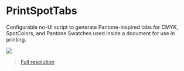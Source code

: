 # PrintSpotTabs

Configurable no-UI script to generate Pantone-inspired tabs for CMYK, SpotColors, and Pantone Swatches used inside a document for use in printing.

![](https://thumbs.gfycat.com/WellinformedDifferentDungenesscrab-size_restricted.gif)

> [Full resolution](https://gfycat.com/wellinformeddifferentdungenesscrab)
